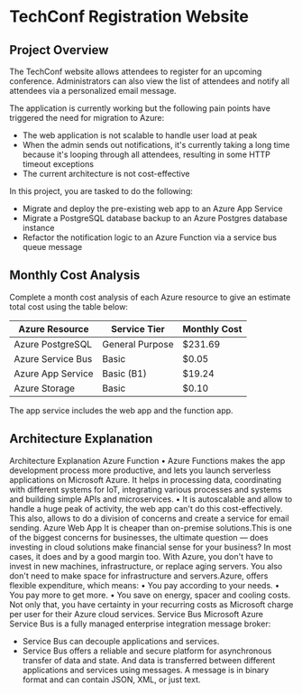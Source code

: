 # TechConf Registration Website

## Project Overview
The TechConf website allows attendees to register for an upcoming conference. Administrators can also view the list of attendees and notify all attendees via a personalized email message.

The application is currently working but the following pain points have triggered the need for migration to Azure:
 - The web application is not scalable to handle user load at peak
 - When the admin sends out notifications, it's currently taking a long time because it's looping through all attendees, resulting in some HTTP timeout exceptions
 - The current architecture is not cost-effective 

In this project, you are tasked to do the following:
- Migrate and deploy the pre-existing web app to an Azure App Service
- Migrate a PostgreSQL database backup to an Azure Postgres database instance
- Refactor the notification logic to an Azure Function via a service bus queue message

## Monthly Cost Analysis
Complete a month cost analysis of each Azure resource to give an estimate total cost using the table below:

| Azure Resource   | Service Tier           | Monthly Cost   |
| ---------------- | ------------           | -------------- |
| Azure PostgreSQL |   General Purpose      |   $231.69      |
| Azure Service Bus|   Basic                |   $0.05        |
| Azure App Service|   Basic (B1)           |   $19.24       |
| Azure Storage    |   Basic                |   $0.10        |

The app service includes the web app and the function app.

## Architecture Explanation
Architecture Explanation
Azure Function
• Azure Functions makes the app development process more productive, and lets you launch serverless applications on Microsoft Azure. It
helps in processing data, coordinating with different systems for IoT, integrating various processes and systems and building simple APIs
and microservices.
• It is autoscalable and allow to handle a huge peak of activity, the web app can't do this cost-effectively. This also, allows to do a division of
concerns and create a service for email sending.
Azure Web App
It is cheaper than on-premise solutions.This is one of the biggest concerns for businesses, the ultimate question — does investing in cloud
solutions make financial sense for your business? In most cases, it does and by a good margin too. With Azure, you don't have to invest in new
machines, infrastructure, or replace aging servers. You also don't need to make space for infrastructure and servers.Azure, offers flexible
expenditure, which means:
• You pay according to your needs.
• You pay more to get more.
• You save on energy, spacer and cooling costs. Not only that, you have certainty in your recurring costs as Microsoft charge per user for
their Azure cloud services.
Service Bus
Microsoft Azure Service Bus is a fully managed enterprise integration message broker:
- Service Bus can decouple applications and services.
- Service Bus offers a reliable and secure platform for asynchronous transfer of data and state.
And data is transferred between different applications and services using messages. A message is in binary format and can contain JSON, XML,
or just text.
